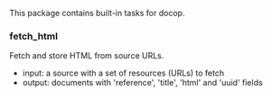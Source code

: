This package contains built-in tasks for docop.

### fetch_html

Fetch and store HTML from source URLs.

- input: a source with a set of resources (URLs) to fetch
- output: documents with 'reference', 'title', 'html' and 'uuid' fields

